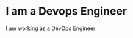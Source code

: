 <!DOCTYPE html>
<html>
<head>
<title>Page Title</title>
</head>
<body>

<h1>I am a Devops Engineer</h1>
<p>I am working as a DevOps Engineer</p>

</body>
</html>
